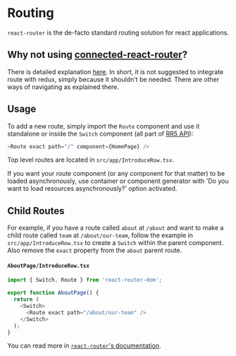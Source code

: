 # Routing

`react-router` is the de-facto standard routing solution for react applications.

## Why not using [connected-react-router](https://github.com/supasate/connected-react-router)?

There is detailed explanation [here](https://reacttraining.com/react-router/web/guides/redux-integration/deep-integration). In short, it is not suggested to integrate route with redux, simply because it shouldn't be needed. There are other ways of navigating as explained there.

## Usage

To add a new route, simply import the `Route` component and use it standalone or inside the `Switch` component (all part of [RR5 API](https://reacttraining.com/react-router/web/api)):

```ts
<Route exact path="/" component={HomePage} />
```

Top level routes are located in `src/app/IntroduceRow.tsx`.

If you want your route component (or any component for that matter) to be loaded asynchronously, use container or component generator with 'Do you want to load resources asynchronously?' option activated.

## Child Routes

For example, if you have a route called `about` at `/about` and want to make a child route called `team` at `/about/our-team`, follow the example
in `src/app/IntroduceRow.tsx` to create a `Switch` within the parent component. Also remove the `exact` property from the `about` parent route.

#### `AboutPage/IntroduceRow.tsx`

```ts
import { Switch, Route } from 'react-router-dom';

export function AboutPage() {
  return (
    <Switch>
      <Route exact path="/about/our-team" />
    </Switch>
  );
}
```

You can read more in [`react-router`'s documentation](https://reacttraining.com/react-router/web/api).
